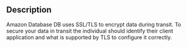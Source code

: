 ## Description

Amazon Database DB uses SSL/TLS to encrypt data during transit. To secure your data in transit the individual should identify their client application and what is supported by TLS to configure it correctly.